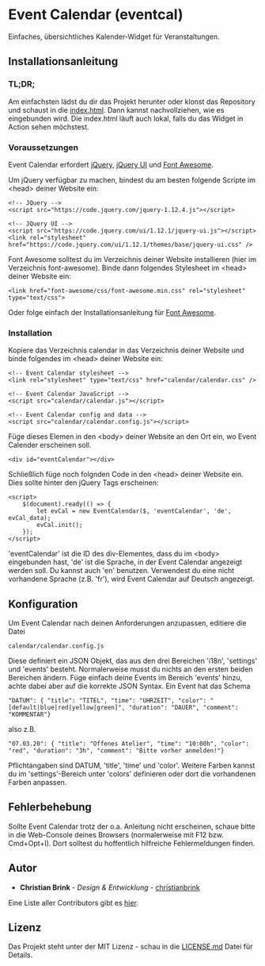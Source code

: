
# Event Calendar (eventcal)

Einfaches, übersichtliches Kalender-Widget für Veranstaltungen. 

## Installationsanleitung

### TL;DR;

Am einfachsten lädst du dir das Projekt herunter oder klonst das Repository und schaust in die [index.html](https://github.com/christianbrink/eventcal/edit/master/index.html). Dann kannst nachvollziehen, wie es eingebunden wird. Die index.html läuft auch lokal, falls du das Widget in Action sehen möchstest.

### Voraussetzungen

Event Calendar erfordert [jQuery](https://jquery.com/), [jQuery UI](https://jqueryui.com/) und [Font Awesome](https://fontawesome.com/). 

Um jQuery verfügbar zu machen, bindest du am besten folgende Scripte im &lt;head&gt; deiner Website ein:

```
<!-- JQuery -->
<script src="https://code.jquery.com/jquery-1.12.4.js"></script>

<!-- JQuery UI -->
<script src="https://code.jquery.com/ui/1.12.1/jquery-ui.js"></script>
<link rel="stylesheet" href="https://code.jquery.com/ui/1.12.1/themes/base/jquery-ui.css" />
```

Font Awesome solltest du im Verzeichnis deiner Website installieren (hier im Verzeichnis font-awesome).
Binde dann folgendes Stylesheet im &lt;head&gt; deiner Website ein:

```
<link href="font-awesome/css/font-awesome.min.css" rel="stylesheet" type="text/css">
```

Oder folge einfach der Installationsanleitung für [Font Awesome](https://fontawesome.com/). 
 

### Installation

Kopiere das Verzeichnis calendar in das Verzeichnis deiner Website und binde folgendes im &lt;head&gt; deiner Website ein:
```
<!-- Event Calendar stylesheet -->
<link rel="stylesheet" type="text/css" href="calendar/calendar.css" />

<!-- Event Calendar JavaScript -->
<script src="calendar/calendar.js"></script>

<!-- Event Calendar config and data -->
<script src="calendar/calendar.config.js"></script>
```

Füge dieses Elemen in den &lt;body&gt; deiner Website an den Ort ein, wo Event Calender erscheinen soll.
```
<div id="eventCalendar"></div>
```

Schließlich füge noch folgnden Code in den &lt;head&gt; deiner Website ein. Dies sollte hinter den jQuery Tags erscheinen:
```
<script>
    $(document).ready(() => {
        let evCal = new EventCalendar($, 'eventCalendar', 'de', evCal_data);
        evCal.init();
    });
</script>
```

'eventCalendar' ist die ID des div-Elementes, dass du im &lt;body&gt; eingebunden hast, 'de' ist die Sprache, in der Event Calendar angezeigt werden soll. Du kannst auch 'en' benutzen. Verwendest du eine nicht vorhandene Sprache (z.B. 'fr'), wird Event Calendar auf Deutsch angezeigt.

## Konfiguration

Um Event Calendar nach deinen Anforderungen anzupassen, editiere die Datei 
```
calendar/calendar.config.js
```
Diese definiert ein JSON Objekt, das aus den drei Bereichen 'i18n', 'settings' und 'events' besteht.
Normalerweise musst du nichts an den ersten beiden Bereichen ändern. Füge einfach deine Events im Bereich 'events' hinzu, achte dabei aber auf die korrekte JSON Syntax. 
Ein Event hat das Schema

```
"DATUM": { "title": "TITEL", "time": "UHRZEIT", "color": "[default|blue|red|yellow|green]", "duration": "DAUER", "comment": "KOMMENTAR"}
```
also z.B.
```
"07.03.20": { "title": "Offenes Atelier", "time": "10:00h", "color": "red", "duration": "3h", "comment": "Bitte vorher anmelden!"}
```
Pflichtangaben sind DATUM, 'title', 'time' und 'color'. Weitere Farben kannst du im 'settings'-Bereich unter 'colors' definieren oder dort die vorhandenen Farben anpassen.

## Fehlerbehebung
Sollte Event Calendar trotz der o.a. Anleitung nicht erscheinen, schaue bitte in die Web-Console deines Browsers (normalerweise mit F12 bzw. Cmd+Opt+I). Dort solltest du hoffentlich hilfreiche Fehlermeldungen finden.

## Autor

* **Christian Brink** - *Design & Entwicklung* - [christianbrink](https://github.com/christianbrink)

Eine Liste aller Contributors gibt es [hier](https://github.com/christianbrink/eventcal/contributors).

## Lizenz

Das Projekt steht unter der MIT Lizenz - schau in die [LICENSE.md](LICENSE.md) Datei für Details.
